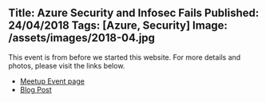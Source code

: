 Title: Azure Security and Infosec Fails
Published: 24/04/2018
Tags: [Azure, Security]
Image: /assets/images/2018-04.jpg
---
This event is from before we started this website. For more details and photos, please visit the links below.

* [Meetup Event page](https://www.meetup.com/dotnetoxford/events/247607774/)
* [Blog Post](https://www.danclarke.com/dotnetoxford-april-2018)
